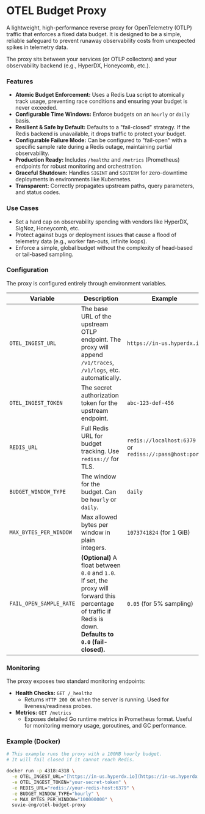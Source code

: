 # OTEL Budget Proxy

A lightweight, high-performance reverse proxy for OpenTelemetry (OTLP) traffic that enforces a fixed data budget. It is designed to be a simple, reliable safeguard to prevent runaway observability costs from unexpected spikes in telemetry data.

The proxy sits between your services (or OTLP collectors) and your observability backend (e.g., HyperDX, Honeycomb, etc.).

### Features

-   **Atomic Budget Enforcement:** Uses a Redis Lua script to atomically track usage, preventing race conditions and ensuring your budget is never exceeded.
-   **Configurable Time Windows:** Enforce budgets on an `hourly` or `daily` basis.
-   **Resilient & Safe by Default:** Defaults to a "fail-closed" strategy. If the Redis backend is unavailable, it drops traffic to protect your budget.
-   **Configurable Failure Mode:** Can be configured to "fail-open" with a specific sample rate during a Redis outage, maintaining partial observability.
-   **Production Ready:** Includes `/healthz` and `/metrics` (Prometheus) endpoints for robust monitoring and orchestration.
-   **Graceful Shutdown:** Handles `SIGINT` and `SIGTERM` for zero-downtime deployments in environments like Kubernetes.
-   **Transparent:** Correctly propagates upstream paths, query parameters, and status codes.

### Use Cases

-   Set a hard cap on observability spending with vendors like HyperDX, SigNoz, Honeycomb, etc.
-   Protect against bugs or deployment issues that cause a flood of telemetry data (e.g., worker fan-outs, infinite loops).
-   Enforce a simple, global budget without the complexity of head-based or tail-based sampling.

### Configuration

The proxy is configured entirely through environment variables.

| Variable                  | Description                                                                                             | Example                                             |
| ------------------------- | ------------------------------------------------------------------------------------------------------- | --------------------------------------------------- |
| `OTEL_INGEST_URL`         | The base URL of the upstream OTLP endpoint. The proxy will append `/v1/traces`, `/v1/logs`, etc. automatically. | `https://in-us.hyperdx.io`                          |
| `OTEL_INGEST_TOKEN`       | The secret authorization token for the upstream endpoint.                                               | `abc-123-def-456`                                   |
| `REDIS_URL`              | Full Redis URL for budget tracking. Use `rediss://` for TLS.                                            | `redis://localhost:6379` or `rediss://:pass@host:port` |
| `BUDGET_WINDOW_TYPE`      | The window for the budget. Can be `hourly` or `daily`.                                                  | `daily`                                             |
| `MAX_BYTES_PER_WINDOW`    | Max allowed bytes per window in plain integers.                                                         | `1073741824` (for 1 GiB)                            |
| `FAIL_OPEN_SAMPLE_RATE`   | **(Optional)** A float between `0.0` and `1.0`. If set, the proxy will forward this percentage of traffic if Redis is down. **Defaults to `0.0` (fail-closed).** | `0.05` (for 5% sampling)                            |

### Monitoring

The proxy exposes two standard monitoring endpoints:

-   **Health Checks:** `GET /_healthz`
    -   Returns `HTTP 200 OK` when the server is running. Used for liveness/readiness probes.
-   **Metrics:** `GET /metrics`
    -   Exposes detailed Go runtime metrics in Prometheus format. Useful for monitoring memory usage, goroutines, and GC performance.

### Example (Docker)

```bash
# This example runs the proxy with a 100MB hourly budget.
# It will fail closed if it cannot reach Redis.

docker run -p 4318:4318 \
  -e OTEL_INGEST_URL="[https://in-us.hyperdx.io](https://in-us.hyperdx.io)" \
  -e OTEL_INGEST_TOKEN="your-secret-token" \
  -e REDIS_URL="redis://your-redis-host:6379" \
  -e BUDGET_WINDOW_TYPE="hourly" \
  -e MAX_BYTES_PER_WINDOW="100000000" \
  suvie-eng/otel-budget-proxy
